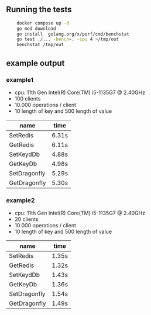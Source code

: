 ## Running the tests
```bash
    docker compose up -d
    go mod download
    go install  golang.org/x/perf/cmd/benchstat
    go test ./... -bench=. -cpu 4 >/tmp/out
    benchstat /tmp/out
```

## example output
### example1
- cpu: 11th Gen Intel(R) Core(TM) i5-1135G7 @ 2.40GHz
- 100 clients
- 10.000 operations / client
- 10 length of key and 500 length of value

|name                 |time    |
|---                  |---     |
|SetRedis             |6.31s   |
|GetRedis             |6.11s   |
|SetKeydDb            |4.88s   |
|GetKeyDb             |4.98s   |
|SetDragonfly         |5.29s   |
|GetDragonfly         |5.30s   |

### example2
- cpu: 11th Gen Intel(R) Core(TM) i5-1135G7 @ 2.40GHz
- 20 clients
- 10.000 operations / client
- 10 length of key and 500 length of value

|name                   |time    |
|---                    |---     |
|SetRedis               |1.35s   |
|GetRedis               |1.32s   |
|SetKeydDb              |1.43s   |
|GetKeyDb               |1.36s   |
|SetDragonfly           |1.54s   |
|GetDragonfly           |1.49s   |
